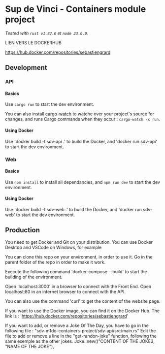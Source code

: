 # Sup de Vinci - Containers module project

*Tested with `rust v1.82.0` et `node 23.0.0`.*

LIEN VERS LE DOCKERHUB

https://hub.docker.com/repositories/sebastiengrard


## Development

### API

#### Basics

Use `cargo run` to start the dev environment.

You can also install [cargo-watch](https://crates.io/crates/cargo-watch) to watche over your project's source for changes, and runs Cargo commands when they occur : `cargo-watch -x run`.

#### Using Docker

 Use 'docker build -t sdv-api .' to build the Docker, and 'docker run sdv-api' to start the dev environment.           

### Web

#### Basics

Use `npm install` to install all dependancies, and `npm run dev` to start the dev environment.

#### Using Docker

 Use 'docker build -t sdv-web .' to build the Docker, and 'docker run sdv-web' to start the dev environment.

## Production

You need to get Docker and Git on your distribution.
You can use Docker Desktop and VSCode on Windows, for example

You can clone this repo on your environment, in order to use it.
Go in the parent folder of the repo in order to make it work.

Execute the following command 'docker-compose --build' to start the building of the environment.

Open 'localhost:3000' in a browser to connect with the Front End.
Open localhost:80 in an internet browser to connect with the API.

You can also use the command 'curl' to get the content of the website page.

If you want to use the Docker image, you can find it on the Docker Hub. The link is : 'https://hub.docker.com/repositories/sebastiengrard'

If you want to add, or remove a Joke Of The Day, you have to go in the following file : 
"sdv-m1do-containers-project/sdv-api/src/main.rs"
Edit the file to add or remove a line in the "get-randon-joke" function, following the same exemple as the other jokes.
Joke::new(("CONTENT OF THE JOKE3, "NAME OF THE JOKE"),